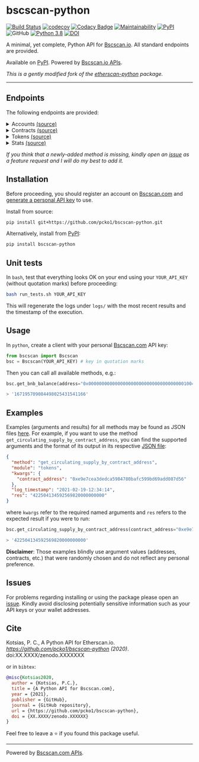 # bscscan-python

[![Build Status](https://github.com/pcko1/bscscan-python/workflows/build/badge.svg)](https://github.com/pcko1/bscscan-python) 
[![codecov](https://codecov.io/gh/pcko1/etherscan-python/branch/master/graph/badge.svg)](https://codecov.io/gh/pcko1/etherscan-python)
[![Codacy Badge](https://api.codacy.com/project/badge/Grade/6db2e36886ee46f58720c6131ef58dd6)](https://app.codacy.com/gh/pcko1/etherscan-python?utm_source=github.com&utm_medium=referral&utm_content=pcko1/etherscan-python&utm_campaign=Badge_Grade)
[![Maintainability](https://api.codeclimate.com/v1/badges/94c15c6d8b1ec869a7fd/maintainability)](https://codeclimate.com/github/pcko1/etherscan-python/maintainability)
[![PyPI](https://badge.fury.io/py/etherscan-python.svg)](https://badge.fury.io/py/etherscan-python)
![GitHub](https://img.shields.io/github/license/pcko1/etherscan-python)
[![Python 3.8](https://img.shields.io/badge/python-3.8-blue.svg)](https://www.python.org/downloads/release/python-385/)
[![DOI](https://zenodo.org/badge/298646404.svg)](https://zenodo.org/badge/latestdoi/298646404)


A minimal, yet complete, Python API for [Bscscan.io](https://bscscan.com/). All standard endpoints are provided.

Available on [PyPI](https://pypi.org/project/bscscan-python/). Powered by [Bscscan.io APIs](https://bscscan.io/apis).

*This is a gently modified fork of the [etherscan-python](https://github.com/pcko1/etherscan-python) package.*

___


## Endpoints

The following endpoints are provided:

<details><summary>Accounts <a href="https://bscscan.com/apis#accounts">(source)</a></summary>
<p>

* `get_bnb_balance`
* `get_bnb_balance_multiple`
* `get_normal_txs_by_address`
* `get_normal_txs_by_address_paginated`
* `get_internal_txs_by_address`
* `get_internal_txs_by_address_paginated`
* `get_internal_txs_by_txhash`
* `get_internal_txs_by_block_range_paginated`
* `get_bep20_token_transfer_events_by_address`
* `get_bep20_token_transfer_events_by_contract_address_paginated`
* `get_bep20_token_transfer_events_by_address_and_contract_paginated`
* `get_validated_blocks_by_address`
* `get_validated_blocks_by_address_paginated`

</details>

<details><summary>Contracts <a href="https://bscscan.com/apis#contracts">(source)</a></summary>
<p>
  
* `get_contract_abi`
* `get_contract_source_code`

</details>

</details>

<details><summary>Tokens <a href="https://bscscan.com/apis#tokens">(source)</a></summary>
<p>
  
* `get_total_supply_by_contract_address`
* `get_circulating_supply_by_contract_address`
* `get_acc_balance_by_token_contract_address`

</details>


<details><summary>Stats <a href="https://bscscan.com/apis#stats">(source)</a></summary>
<p>
  
* `get_total_bnb_supply`
* `get_validators_list`

</details>

*If you think that a newly-added method is missing, kindly open an [issue](https://github.com/pcko1/bscscan-python/issues) as a feature request and I will do my best to add it.*

## Installation

Before proceeding, you should register an account on [Bscscan.com](https://bscscan.com/) and [generate a personal API key](https://bscscan.com/myapikey) to use. 

Install from source:

``` bash
pip install git+https://github.com/pcko1/bscscan-python.git
```

Alternatively, install from [PyPI](https://pypi.org/project/bscscan-python/):

```bash
pip install bscscan-python
```

## Unit tests

In `bash`, test that everything looks OK on your end using your `YOUR_API_KEY` (without quotation marks) before proceeding:

``` bash
bash run_tests.sh YOUR_API_KEY
````

This will regenerate the logs under `logs/` with the most recent results and the timestamp of the execution.

## Usage

In `python`, create a client with your personal [Bscscan.com](https://bscscan.com/) API key:

``` python
from bscscan import Bscscan
bsc = Bscscan(YOUR_API_KEY) # key in quotation marks
```

Then you can call all available methods, e.g.:

``` python
bsc.get_bnb_balance(address="0x0000000000000000000000000000000000001004")

> '167195709084498025431541166'
```

## Examples

Examples (arguments and results) for all methods may be found as JSON files [here](https://github.com/pcko1/bscscan-python/tree/master/logs).  For example, if you want to use the method `get_circulating_supply_by_contract_address`, you can find the supported arguments and the format of its output in its respective [JSON file](logs/standard/get_circulating_supply_by_contract_address.json):

``` json
{
  "method": "get_circulating_supply_by_contract_address",
  "module": "tokens",
  "kwargs": {
    "contract_address": "0xe9e7cea3dedca5984780bafc599bd69add087d56"
  },
  "log_timestamp": "2021-02-19-12:34:14",
  "res": "422504134592569820000000000"
}
```

where `kwargs` refer to the required named arguments and `res` refers to the expected result if you were to run:

``` python
bsc.get_circulating_supply_by_contract_address(contract_address="0xe9e7cea3dedca5984780bafc599bd69add087d56")

> '422504134592569820000000000'
```

**Disclaimer**: Those examples blindly use argument values (addresses, contracts, etc.) that were randomly chosen and do not reflect any personal preference.

## Issues

For problems regarding installing or using the package please open an [issue](https://github.com/pcko1/bscscan-python/issues). Kindly avoid disclosing potentially sensitive information such as your API keys or your wallet addresses.

## Cite

Kotsias, P. C., A Python API for Etherscan.io. *https://github.com/pcko1/bscscan-python (2020)*. doi:XX.XXXX/zenodo.XXXXXXX

or in ```bibtex```:

```bibtex
@misc{Kotsias2020,
  author = {Kotsias, P.C.},
  title = {A Python API for Bscscan.com},
  year = {2021},
  publisher = {GitHub},
  journal = {GitHub repository},
  url = {https://github.com/pcko1/bscscan-python},
  doi = {XX.XXXX/zenodo.XXXXXX}
}
```

Feel free to leave a :star: if you found this package useful.

___

 Powered by [Bscscan.com APIs](https://bscscan.com/apis).
